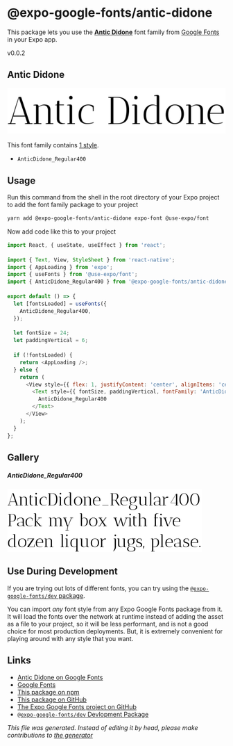 # @expo-google-fonts/antic-didone

This package lets you use the [**Antic Didone**](https://fonts.google.com/specimen/Antic+Didone) font family from [Google Fonts](https://fonts.google.com/) in your Expo app.

v0.0.2

## Antic Didone

![Antic Didone](./font-family.png)

This font family contains [1 style](#gallery).

- `AnticDidone_Regular400`

## Usage

Run this command from the shell in the root directory of your Expo project to add the font family package to your project
```sh
yarn add @expo-google-fonts/antic-didone expo-font @use-expo/font
```

Now add code like this to your project
```js
import React, { useState, useEffect } from 'react';

import { Text, View, StyleSheet } from 'react-native';
import { AppLoading } from 'expo';
import { useFonts } from '@use-expo/font';
import { AnticDidone_Regular400 } from '@expo-google-fonts/antic-didone';

export default () => {
  let [fontsLoaded] = useFonts({
    AnticDidone_Regular400,
  });

  let fontSize = 24;
  let paddingVertical = 6;

  if (!fontsLoaded) {
    return <AppLoading />;
  } else {
    return (
      <View style={{ flex: 1, justifyContent: 'center', alignItems: 'center' }}>
        <Text style={{ fontSize, paddingVertical, fontFamily: 'AnticDidone_Regular400' }}>
          AnticDidone_Regular400
        </Text>
      </View>
    );
  }
};

```

## Gallery

##### AnticDidone_Regular400
![AnticDidone_Regular400](./ed8ca32ea2c34cc27f4a10cdf51c0ddb35d0cd580df90b19e68d8096a145ec35.ttf.png)


## Use During Development

If you are trying out lots of different fonts, you can try using the [`@expo-google-fonts/dev` package](https://www.npmjs.com/package/@expo-google-fonts/dev).

You can import *any* font style from any Expo Google Fonts package from it. It will load the fonts
over the network at runtime instead of adding the asset as a file to your project, so it will be 
less performant, and is not a good choice for most production deployments. But, it is extremely convenient
for playing around with any style that you want.

## Links

- [Antic Didone on Google Fonts](https://fonts.google.com/specimen/Antic+Didone)
- [Google Fonts](https://fonts.google.com/)
- [This package on npm](https://www.npmjs.com/package/@expo-google-fonts/antic-didone)
- [This package on GitHub](https://github.com/expo/google-fonts/tree/master/font-packages/antic-didone)
- [The Expo Google Fonts project on GitHub](https://github.com/expo/google-fonts)
- [`@expo-google-fonts/dev` Devlopment Package](https://github.com/expo/google-fonts/tree/master/font-packages/dev)


*This file was generated. Instead of editing it by head, please make contributions to [the generator](https://github.com/expo/google-fonts/tree/master/packages/generator)*
